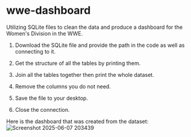 # wwe-dashboard
Utilizing SQLite files to clean the data and produce a dashboard for the Women's Division in the WWE.

1. Download the SQLite file and provide the path in the code as well as connecting to it.

2. Get the structure of all the tables by printing them.

3. Join all the tables together then print the whole dataset.

4. Remove the columns you do not need.

5. Save the file to your desktop.

6. Close the connection.

Here is the dashboard that was created from the dataset:
![Screenshot 2025-06-07 203439](https://github.com/user-attachments/assets/d2b1a4f7-aee2-47d5-a4dd-987478999617)
